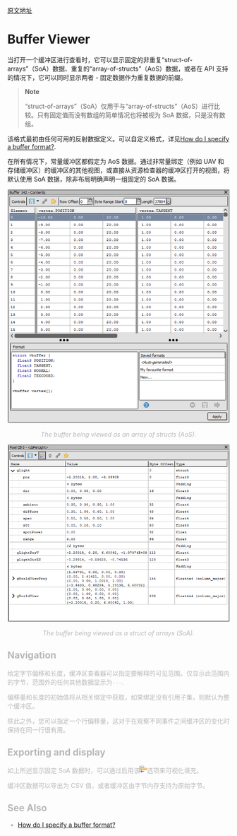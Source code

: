 [原文地址](https://renderdoc.org/docs/window/buffer_viewer.html)

# Buffer Viewer

当打开一个缓冲区进行查看时，它可以显示固定的非重复“struct-of-arrays”（SoA）数据、重复的“array-of-structs”（AoS）数据，或者在 API 支持的情况下，它可以同时显示两者 - 固定数据作为重复数据的前缀。

> **Note**
>
> “struct-of-arrays”（SoA）仅用于与“array-of-structs”（AoS）进行比较。只有固定值而没有数组的简单情况也将被视为 SoA 数据，只是没有数组。

该格式最初由任何可用的反射数据定义。可以自定义格式，详见[How do I specify a buffer format?](https://renderdoc.org/docs/how/how_buffer_format.html).

在所有情况下，常量缓冲区都假定为 AoS 数据。通过非常量绑定（例如 UAV 和存储缓冲区）的缓冲区的其他视图，或直接从资源检查器的缓冲区打开的视图，将默认使用 SoA 数据，除非布局明确声明一组固定的 SoA 数据。

<img src="AOSBuffer.png">

<p align=center><font color=#B8B8B8 ><i>The buffer being viewed as an array of structs (AoS).</i></p>

<img src="SOABuffer.png">

<p align=center><font color=#B8B8B8 ><i>The buffer being viewed as a struct of arrays (SoA).</i></p>

## Navigation

给定字节偏移和长度，缓冲区查看器可以指定要解释的可见范围。仅显示此范围内的字节，范围外的任何其他数据显示为`---`.

偏移量和长度的初始值将从相关绑定中获取，如果绑定没有引用子集，则默认为整个缓冲区。

除此之外，您可以指定一个行偏移量，这对于在观察不同事件之间缓冲区的变化时保持在同一行很有用。

## Exporting and display

如上所述显示固定 SoA 数据时，可以通过启用该![对齐](align.png)选项来可视化填充。

缓冲区数据可以导出为 CSV 值，或者缓冲区由字节内存支持为原始字节。

## See Also

- [How do I specify a buffer format?](https://renderdoc.org/docs/how/how_buffer_format.html)